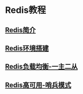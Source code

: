 # Redis教程

##  [Redis简介](./docs/redis简介.md)

## [Redis环境搭建](./docs/redis环境搭建.md)

##  [Redis负载均衡-一主二从](./docs/redis负载均衡.md)

##  [Redis高可用-哨兵模式](./docs/redis高可用.md)

